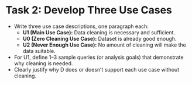 # Task 2: Develop Three Use Cases
- Write three use case descriptions, one paragraph each:
  - **U1 (Main Use Case):** Data cleaning is necessary and sufficient.
  - **U0 (Zero Cleaning Use Case):** Dataset is already good enough.
  - **U2 (Never Enough Use Case):** No amount of cleaning will make the data suitable.
- For U1, define 1–3 sample queries (or analysis goals) that demonstrate why cleaning is needed.
- Clearly justify why D does or doesn’t support each use case without cleaning.
